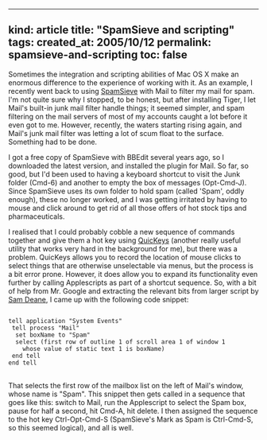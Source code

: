 -----
kind: article
title: "SpamSieve and scripting"
tags:
created_at: 2005/10/12
permalink: spamsieve-and-scripting
toc: false
-----

<p>Sometimes the integration and scripting abilities of Mac OS X make an enormous difference to the experience of working with it. As an example, I recently went back to using <a href="http://c-command.com/spamsieve/">SpamSieve</a> with Mail to filter my mail for spam. I'm not quite sure why I stopped, to be honest, but after installing Tiger, I let Mail's built-in junk mail filter handle things; it seemed simpler, and spam filtering on the mail servers of most of my accounts caught a lot before it even got to me. However, recently, the waters starting rising again, and Mail's junk mail filter was letting a lot of scum float to the surface. Something had to be done.</p>

<p>I got a free copy of SpamSieve with BBEdit several years ago, so I downloaded the latest version, and installed the plugin for Mail. So far, so good, but I'd been used to having a keyboard shortcut to visit the Junk folder (Cmd-6) and another to empty the box of messages (Opt-Cmd-J). Since SpamSieve uses its own folder to hold spam (called 'Spam', oddly enough), these no longer worked, and I was getting irritated by having to mouse and click around to get rid of all those offers of hot stock tips and pharmaceuticals.</p>

<p>I realised that I could probably cobble a new sequence of commands together and give them a hot key using <a href="http://quickeys.com/">QuicKeys</a> (another really useful utility that works very hard in the background for me), but there was a problem. QuicKeys allows you to record the location of mouse clicks to select things that are otherwise unselectable via menus, but the process is a bit error prone. However, it does allow you to expand its functionality even further by calling Applescripts as part of a shortcut sequence. So, with a bit of help from Mr. Google and extracting the relevant bits from larger script by <a href="http://www.elegantchaos.com/node/159">Sam Deane</a>, I came up with the following code snippet:</p>

<pre>
<code>
tell application "System Events"
 tell process "Mail"
  set boxName to "Spam"
  select (first row of outline 1 of scroll area 1 of window 1
    whose value of static text 1 is boxName)
 end tell
end tell
</code>
</pre>

<p>That selects the first row of the mailbox list on the left of Mail's window, whose name is "Spam". This snippet then gets called in a sequence that goes like this: switch to Mail, run the Applescript to select the Spam box, pause for half a second, hit Cmd-A, hit delete. I then assigned the sequence to the hot key Ctrl-Opt-Cmd-S (SpamSieve's Mark as Spam is Ctrl-Cmd-S, so this seemed logical), and all is well.</p>



